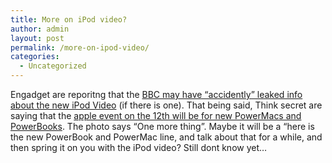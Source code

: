```yaml
---
title: More on iPod video?
author: admin
layout: post
permalink: /more-on-ipod-video/
categories:
  - Uncategorized
---
```

Engadget are reporitng that the [BBC may have &#8220;accidently&#8221; leaked info about the new iPod Video][1] (if there is one). That being said, Think secret are saying that the [apple event on the 12th will be for new PowerMacs and PowerBooks][2]. The photo says &#8220;One more thing&#8221;. Maybe it will be a &#8220;here is the new PowerBook and PowerMac line, and talk about that for a while, and then spring it on you with the iPod video? Still dont know yet&#8230;

 [1]: http://www.engadget.com/entry/1234000067061993/
 [2]: http://www.thinksecret.com/news/0510oct12.html